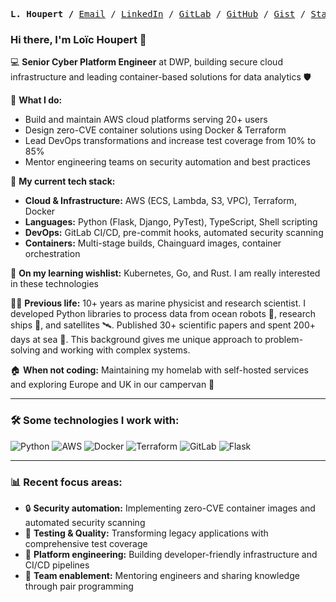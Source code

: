 <p><pre align="center">
<strong>L. Houpert /</strong> <a href="mailto:houpertloic@gmail.com">Email</a> / <a href="https://www.linkedin.com/in/lo%C3%AFc-h-29232037/">LinkedIn</a> / <a href="https://gitlab.com/loic.houpert">GitLab</a> / <a href="https://github.com/lhoupert">GitHub</a> / <a href="https://gist.github.com/lhoupert">Gist</a> / <a href="https://stackoverflow.com/users/13890678/lhoupert">Stackoverflow</a> / <a href="https://scholar.google.com/citations?user=10K7fIYAAAAJ&hl=en">Google Scholar</a>
</pre></p>

### Hi there, I'm Loïc Houpert 👋        

💻 **Senior Cyber Platform Engineer** at DWP, building secure cloud infrastructure and leading container-based solutions for data analytics 🛡️

🚀 **What I do:**
- Build and maintain AWS cloud platforms serving 20+ users
- Design zero-CVE container solutions using Docker & Terraform
- Lead DevOps transformations and increase test coverage from 10% to 85%
- Mentor engineering teams on security automation and best practices

🔧 **My current tech stack:**
- **Cloud & Infrastructure:** AWS (ECS, Lambda, S3, VPC), Terraform, Docker
- **Languages:** Python (Flask, Django, PyTest), TypeScript, Shell scripting  
- **DevOps:** GitLab CI/CD, pre-commit hooks, automated security scanning
- **Containers:** Multi-stage builds, Chainguard images, container orchestration

🌱 **On my learning wishlist:** Kubernetes, Go, and Rust. I am really interested in these technologies

🧑‍🔬 **Previous life:** 10+ years as marine physicist and research scientist. I developed Python libraries to process data from ocean robots 🤖, research ships 🚢, and satellites 🛰️. Published 30+ scientific papers and spent 200+ days at sea 🌊. This background gives me unique approach to problem-solving and working with complex systems.

🏠 **When not coding:** Maintaining my homelab with self-hosted services and exploring Europe and UK in our campervan 🚐

---

### 🛠️ Some technologies I work with:

![Python](https://img.shields.io/badge/-Python-3776AB?style=flat-square&logo=python&logoColor=white)
![AWS](https://img.shields.io/badge/-AWS-232F3E?style=flat-square&logo=amazon-aws&logoColor=white)
![Docker](https://img.shields.io/badge/-Docker-2496ED?style=flat-square&logo=docker&logoColor=white)
![Terraform](https://img.shields.io/badge/-Terraform-623CE4?style=flat-square&logo=terraform&logoColor=white)
![GitLab](https://img.shields.io/badge/-GitLab-FCA326?style=flat-square&logo=gitlab&logoColor=white)
![Flask](https://img.shields.io/badge/-Flask-000000?style=flat-square&logo=flask&logoColor=white)

---

### 📊 Recent focus areas:
- 🔒 **Security automation:** Implementing zero-CVE container images and automated security scanning
- 🧪 **Testing & Quality:** Transforming legacy applications with comprehensive test coverage
- 🚀 **Platform engineering:** Building developer-friendly infrastructure and CI/CD pipelines
- 👥 **Team enablement:** Mentoring engineers and sharing knowledge through pair programming



[website]: https://lhoupert.fr
[linkedin]: https://linkedin.com/in/lo%C3%AFc-houpert-29232037
